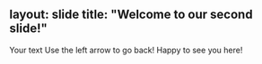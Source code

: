 layout: slide
title: "Welcome to our second slide!"
---
Your text
Use the left arrow to go back!
Happy to see you here!
